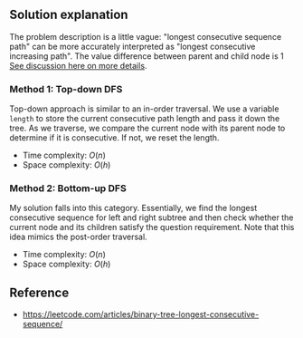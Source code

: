 ## Solution explanation

The problem description is a little vague: "longest consecutive sequence path" can be more accurately interpreted as
"longest consecutive increasing path". The value difference between parent and child node is 1
[See discussion here on more details](https://leetcode.com/problems/binary-tree-longest-consecutive-sequence/discuss/74549/Don't-understand-what-is-consecutive-sequence).

### Method 1: Top-down DFS

Top-down approach is similar to an in-order traversal.
We use a variable `length` to store the current consecutive path length and pass it down the tree.
As we traverse, we compare the current node with its parent node to determine if it is consecutive. If not, we reset the length.

- Time complexity: $O(n)$
- Space complexity: $O(h)$

### Method 2: Bottom-up DFS

My solution falls into this category. Essentially, we find the longest consecutive sequence for left and right subtree and
then check whether the current node and its children satisfy the question requirement. Note that this idea mimics
the post-order traversal.

- Time complexity: $O(n)$
- Space complexity: $O(h)$

## Reference

- https://leetcode.com/articles/binary-tree-longest-consecutive-sequence/